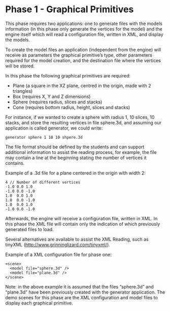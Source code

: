 # Phase 1 - Graphical Primitives

This phase requires two applications: one to generate files with the models information
(in this phase only generate the vertices for the model) and the engine itself which will
read a configuration file, written in XML, and display the models.

To create the model files an application (independent from the engine) will receive as
parameters the graphical primitive’s type, other parameters required for the model creation,
and the destination file where the vertices will be stored.

In this phase the following graphical primitives are required:
- Plane (a square in the XZ plane, centred in the origin, made with 2 triangles)
- Box (requires X, Y and Z dimensions)
- Sphere (requires radius, slices and stacks)
- Cone (requires bottom radius, height, slices and stacks)

For instance, if we wanted to create a sphere with radius 1, 10 slices, 10 stacks, and store the
resulting vertices in file sphere.3d, and assuming our application is called generator, we could
write:

    generator sphere 1 10 10 shpere.3d

The file format should be defined by the students and can support additional information
to assist the reading process, for example, the file may contain a line at the beginning
stating the number of vertices it contains.

Example of a .3d file for a plane centered in the origin with width 2:

    4 // Number of different vertices
    -1.0 0.0 1.0
    -1.0 0.0 -1.0
    1.0  0.0 1.0
    1.0  0.0 -1.0
    1.0  0.0 1.0
    -1.0 0.0 -1.0


Afterwards, the engine will receive a configuration file, written in XML. In this phase the XML
file will contain only the indication of which previously generated files to load.

Several alternatives are available to assist the XML Reading, such as tinyXML
(http://www.grinninglizard.com/tinyxml/).

Example of a XML configuration file for phase one:

    <scene>
      <model file="sphere.3d" />
      <model file="plane.3d" />
    </scene>

Note: in the above example it is assumed that the files “sphere.3d” and “plane.3d” have been
previously created with the generator application.
The demo scenes for this phase are the XML configuration and model files to display
each graphical primitive.
